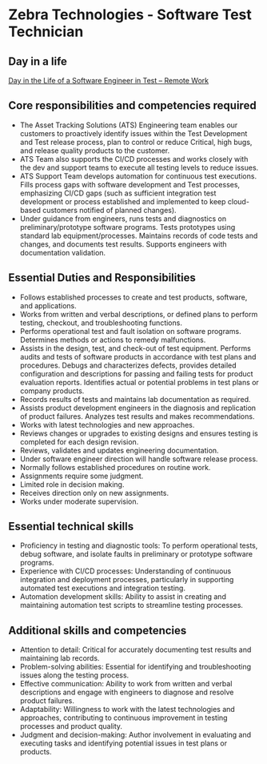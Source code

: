 # Zebra Technologies - Software Test Technician 

## Day in a life

[Day in the Life of a Software Engineer in Test – Remote Work](https://www.youtube.com/watch?v=71yxxqceG1w) 

## Core responsibilities and competencies required

- The Asset Tracking Solutions (ATS) Engineering team enables our customers to proactively identify issues within the Test Development and Test release process, plan to control or reduce Critical, high bugs, and release quality products to the customer.
- ATS Team also supports the CI/CD processes and works closely with the dev and support teams to execute all testing levels to reduce issues.
- ATS Support Team develops automation for continuous test executions. Fills process gaps with software development and Test processes, emphasizing CI/CD gaps (such as sufficient integration test development or process established and implemented to keep cloud-based customers notified of planned changes).
- Under guidance from engineers, runs tests and diagnostics on preliminary/prototype software programs. Tests prototypes using standard lab equipment/processes. Maintains records of code tests and changes, and documents test results. Supports engineers with documentation validation.

## Essential Duties and Responsibilities

- Follows established processes to create and test products, software, and applications.
- Works from written and verbal descriptions, or defined plans to perform testing, checkout, and troubleshooting functions.
- Performs operational test and fault isolation on software programs. Determines methods or actions to remedy malfunctions.
- Assists in the design, test, and check-out of test equipment. Performs audits and tests of software products in accordance with test plans and procedures. Debugs and characterizes defects, provides detailed configuration and descriptions for passing and failing tests for product evaluation reports. Identifies actual or potential problems in test plans or company products.
- Records results of tests and maintains lab documentation as required.
- Assists product development engineers in the diagnosis and replication of product failures. Analyzes test results and makes recommendations.
- Works with latest technologies and new approaches.
- Reviews changes or upgrades to existing designs and ensures testing is completed for each design revision.
- Reviews, validates and updates engineering documentation.
- Under software engineer direction will handle software release process.
- Normally follows established procedures on routine work.
- Assignments require some judgment.
- Limited role in decision making.
- Receives direction only on new assignments.
- Works under moderate supervision.

## Essential technical skills

- Proficiency in testing and diagnostic tools: To perform operational tests, debug software, and isolate faults in preliminary or prototype software programs.
- Experience with CI/CD processes: Understanding of continuous integration and deployment processes, particularly in supporting automated test executions and integration testing.
- Automation development skills: Ability to assist in creating and maintaining automation test scripts to streamline testing processes.

## Additional skills and competencies

- Attention to detail: Critical for accurately documenting test results and maintaining lab records.
- Problem-solving abilities: Essential for identifying and troubleshooting issues along the testing process.
- Effective communication: Ability to work from written and verbal descriptions and engage with engineers to diagnose and resolve product failures.
- Adaptability: Willingness to work with the latest technologies and approaches, contributing to continuous improvement in testing processes and product quality.
- Judgment and decision-making: Author involvement in evaluating and executing tasks and identifying potential issues in test plans or products.
